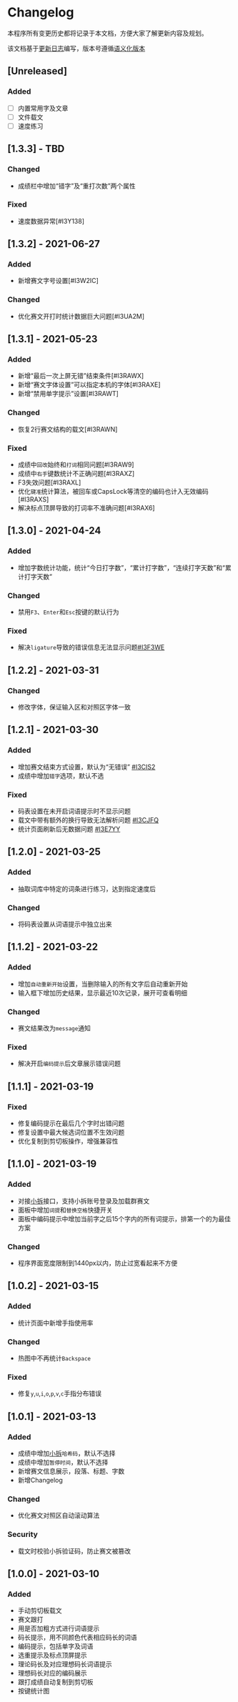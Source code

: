 # Changelog

本程序所有变更历史都将记录于本文档，方便大家了解更新内容及规划。

该文档基于[更新日志](https://keepachangelog.com/zh-CN/1.0.0/)编写，版本号遵循[语义化版本](https://semver.org/)

## [Unreleased]

### Added

- [ ] 内置常用字及文章
- [ ] 文件载文
- [ ] 速度练习

## [1.3.3] - TBD

### Changed

- 成绩栏中增加“错字”及“重打次数”两个属性

### Fixed

- 速度数据异常[#I3Y138]

## [1.3.2] - 2021-06-27

### Added

- 新增赛文字号设置[#I3W2IC]

### Changed

- 优化赛文开打时统计数据巨大问题[#I3UA2M]

## [1.3.1] - 2021-05-23

### Added

- 新增“最后一次上屏无错”结束条件[#I3RAWX]
- 新增“赛文字体设置”可以指定本机的字体[#I3RAXE]
- 新增“禁用单字提示”设置[#I3RAWT]

### Changed

- 恢复2行赛文结构的载文[#I3RAWN]

### Fixed

- 成绩中`回改`始终和`打词`相同问题[#I3RAW9]
- 成绩中`右手`键数统计不正确问题[#I3RAXZ]
- F3失效问题[#I3RAXL]
- 优化`键准`统计算法，被回车或CapsLock等清空的编码也计入无效编码[#I3RAXS]
- 解决标点顶屏导致的打词率不准确问题[#I3RAX6]

## [1.3.0] - 2021-04-24

### Added

- 增加字数统计功能，统计“今日打字数”，“累计打字数”，“连续打字天数”和“累计打字天数”

### Changed

- 禁用`F3`、`Enter`和`Esc`按键的默认行为

### Fixed

- 解决`ligature`导致的错误信息无法显示问题[#I3F3WE](https://gitee.com/hotleave/quick-typing/issues/I3F3WE)

## [1.2.2] - 2021-03-31

### Changed

- 修改字体，保证输入区和对照区字体一致

## [1.2.1] - 2021-03-30

### Added

- 增加赛文结束方式设置，默认为“无错误” [#I3CIS2](https://gitee.com/hotleave/quick-typing/issues/I3CIS2)
- 成绩中增加`错字`选项，默认不选

### Fixed

- 码表设置在未开启词语提示时不显示问题
- 载文中带有额外的换行导致无法解析问题 [#I3CJFQ](https://gitee.com/hotleave/quick-typing/issues/I3CJFQ)
- 统计页面刷新后无数据问题 [#I3E7YY](https://gitee.com/hotleave/quick-typing/issues/I3E7YY)

## [1.2.0] - 2021-03-25

### Added

- 抽取词库中特定的词条进行练习，达到指定速度后

### Changed

- 将码表设置从词语提示中独立出来

## [1.1.2] - 2021-03-22

### Added

- 增加`自动重新开始`设置，当删除输入的所有文字后自动重新开始
- 输入框下增加历史结果，显示最近10次记录，展开可查看明细

### Changed

- 赛文结果改为`message`通知

### Fixed

- 解决开启`编码提示`后文章展示错误问题

## [1.1.1] - 2021-03-19

### Fixed

- 修复编码提示在最后几个字时出错问题
- 修复设置中最大候选词位置不生效问题
- 优化复制到剪切板操作，增强兼容性

## [1.1.0] - 2021-03-19

### Added

- 对接[小拆][xiaochai]接口，支持小拆账号登录及加载群赛文
- 面板中增加`词提`和`替换空格`快捷开关
- 面板中编码提示中增加当前字之后15个字内的所有词提示，排第一个的为最佳方案

### Changed

- 程序界面宽度限制到1440px以内，防止过宽看起来不方便

## [1.0.2] - 2021-03-15

### Added

- 统计页面中新增手指使用率

### Changed

- 热图中不再统计`Backspace`

### Fixed

- 修复`y`,`u`,`i`,`o`,`p`,`v`,`c`手指分布错误

## [1.0.1] - 2021-03-13

### Added

- 成绩中增加[小拆][xiaochai]`哈希码`，默认不选择
- 成绩中增加`暂停时间`，默认不选择
- 新增赛文信息展示，段落、标题、字数
- 新增Changelog

### Changed

- 优化赛文对照区自动滚动算法

### Security

- 载文时校验小拆验证码，防止赛文被篡改

## [1.0.0] - 2021-03-10

### Added

- 手动剪切板载文
- 赛文跟打
- 用是否加粗方式进行词语提示
- 码长提示，用不同颜色代表相应码长的词语
- 编码提示，包括单字及词语
- 选重提示及标点顶屏提示
- 理论码长及对应理想码长词语提示
- 理想码长对应的编码展示
- 跟打成绩自动复制到剪切板
- 按键统计图

[xiaochai]: https://xc.cool/